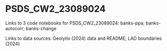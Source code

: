 # PSDS_CW2_23089024
Links to 3 code notebooks for PSDS_CW2_23089024:
banks-ppa; banks-autocorr; banks-change

Links to data sources: Geolytix (2024) data and README; LAD boundaries (2024)
